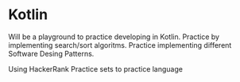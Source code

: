 # Kotlin

Will be a playground to practice developing in Kotlin.
Practice by implementing search/sort algoritms.
Practice implementing different Software Desing Patterns.

Using HackerRank Practice sets to practice language
